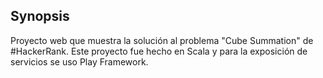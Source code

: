 ## Synopsis
Proyecto web que muestra la solución al problema "Cube Summation" de #HackerRank. Este proyecto fue hecho
en Scala y para la exposición de servicios se uso Play Framework.



